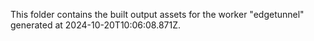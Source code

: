 This folder contains the built output assets for the worker "edgetunnel" generated at 2024-10-20T10:06:08.871Z.
